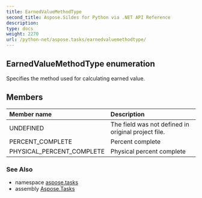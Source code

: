 ```yaml
---
title: EarnedValueMethodType
second_title: Aspose.Sildes for Python via .NET API Reference
description: 
type: docs
weight: 2270
url: /python-net/aspose.tasks/earnedvaluemethodtype/
---
```


## EarnedValueMethodType enumeration

Specifies the method used for calculating earned value.

## Members
| Member name | Description |
| :- | :- |
|UNDEFINED|The field was not defined in original project file.|
|PERCENT_COMPLETE|Percent complete|
|PHYSICAL_PERCENT_COMPLETE|Physical percent complete|

### See Also

* namespace [aspose.tasks](/tasks/python-net/aspose.tasks/)
* assembly [Aspose.Tasks](/tasks/python-net/)

